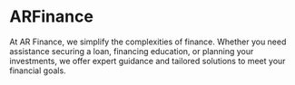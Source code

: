 # ARFinance
At AR Finance, we simplify the complexities of finance. Whether you need assistance securing a loan, financing education, or planning your investments, we offer expert guidance and tailored solutions to meet your financial goals.
